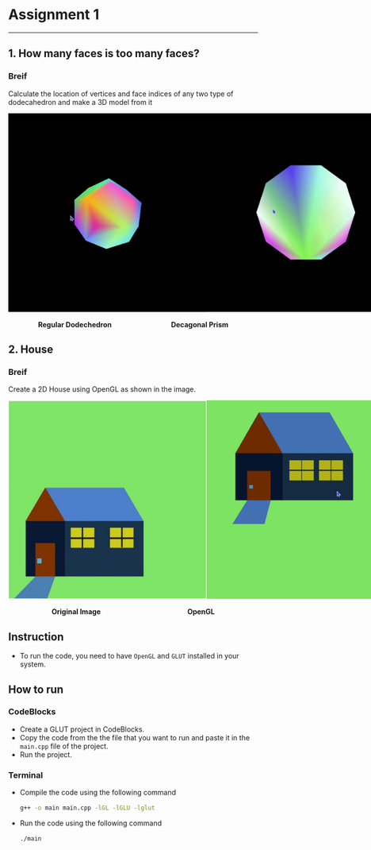 # Assignment 1
---

## 1. How many faces is too many faces?

### Breif
Calculate the location of vertices and face indices of any two type of dodecahedron and make a 3D model from it
<div style="display: flex; justify-content: space-around;">
    <img src="./assets/Recording 2024-02-17 050440.gif" height="400" width="400">
    <img src="./assets/Recording 2024-02-17 052941.gif" height="400" width="400">
</div>
<br />
<div style="display: flex; justify-content: space-around;">
<div><b>Regular Dodechedron</b></div>
<div><b>Decagonal Prism</b></div>
</div>

## 2. House

### Breif
Create a 2D House using OpenGL as shown in the image.
<div style="display: flex; justify-content: space-around;">
    <img src="./assets/house.png" height="400" width="400">
    <img src="./assets/Recording 2024-02-17 055238.gif" height="400" width="400">
</div>
<br />
<div style="display: flex; justify-content: space-around;">
<div><b>Original Image</b></div>
<div><b>OpenGL</b></div>
</div>

## Instruction
- To run the code, you need to have `OpenGL` and `GLUT` installed in your system.

## How to run
### CodeBlocks
- Create a GLUT project in CodeBlocks.
- Copy the code from the the file that you want to run and paste it in the `main.cpp` file of the project.
- Run the project.

### Terminal
- Compile the code using the following command
    ```bash
    g++ -o main main.cpp -lGL -lGLU -lglut
    ```
- Run the code using the following command
    ```bash
    ./main
    ```
